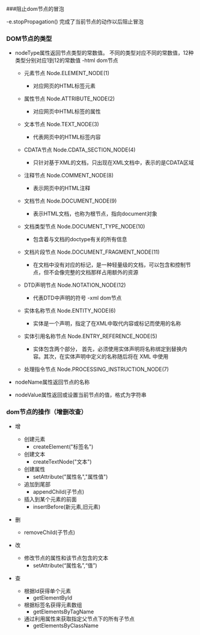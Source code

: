###阻止dom节点的冒泡

-e.stopPropagation() 完成了当前节点的动作以后阻止冒泡

### DOM节点的类型
 
- nodeType属性返回节点类型的常数值。
	不同的类型对应不同的常数值，12种类型分别对应1到12的常数值
-html dom节点
	- 元素节点  Node.ELEMENT_NODE(1)
		- 对应网页的HTML标签元素
	- 属性节点  Node.ATTRIBUTE_NODE(2)
		- 对应网页中HTML标签的属性
	- 文本节点  Node.TEXT_NODE(3)
		- 代表网页中的HTML标签内容
	- CDATA节点  Node.CDATA_SECTION_NODE(4)
		- 只针对基于XML的文档，只出现在XML文档中，表示的是CDATA区域
	- 注释节点  Node.COMMENT_NODE(8)
		- 表示网页中的HTML注释
	- 文档节点  Node.DOCUMENT_NODE(9)
		- 表示HTML文档，也称为根节点，指向document对象
	- 文档类型节点  Node.DOCUMENT_TYPE_NODE(10)
		- 包含着与文档的doctype有关的所有信息
	- 文档片段节点  Node.DOCUMENT_FRAGMENT_NODE(11)
		- 在文档中没有对应的标记，是一种轻量级的文档，可以包含和控制节点，但不会像完整的文档那样占用额外的资源
	- DTD声明节点  Node.NOTATION_NODE(12)
		- 代表DTD中声明的符号
-xml dom节点
	- 实体名称节点  Node.ENTITY_NODE(6)
		- 实体是一个声明，指定了在XML中取代内容或标记而使用的名称
	- 实体引用名称节点 Node.ENTRY_REFERENCE_NODE(5)
		- 实体包含两个部分， 首先，必须使用实体声明将名称绑定到替换内容。其次，在实体声明中定义的名称随后将在 XML 中使用
	
	- 处理指令节点  Node.PROCESSING_INSTRUCTION_NODE(7)
- nodeName属性返回节点的名称

- nodeValue属性返回或设置当前节点的值，格式为字符串

### dom节点的操作（增删改查）

- 增
	- 创建元素
		- createElement("标签名")
	- 创建文本
		- createTextNode("文本")
	- 创建属性
		- setAttribute("属性名","属性值")
	- 追加到尾部
		- appendChild(子节点)
	- 插入到某个元素的前面
		- insertBefore(新元素,旧元素)
- 删
	- removeChild(子节点)
- 改
	- 修改节点的属性和该节点包含的文本
		- setAttribute(“属性名”,“值”)

- 查
	- 根据Id获得单个元素
		- getElementById 
	- 根据标签名获得元素数组
		- getElementsByTagName	
	- 通过利用属性来获取指定父节点下的所有子节点
		- getElementsByClassName


